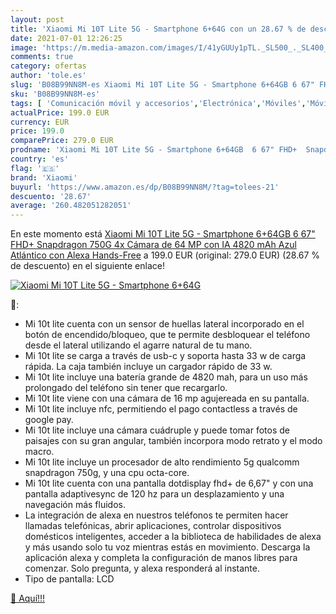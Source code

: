 ```yaml
---
layout: post
title: 'Xiaomi Mi 10T Lite 5G - Smartphone 6+64G con un 28.67 % de descuento'
date: 2021-07-01 12:26:25
image: 'https://m.media-amazon.com/images/I/41yGUUy1pTL._SL500_._SL400_.jpg'
comments: true
category: ofertas
author: 'tole.es'
slug: 'B08B99NN8M-es Xiaomi Mi 10T Lite 5G - Smartphone 6+64GB 6 67" FHD+...'
sku: 'B08B99NN8M-es'
tags: [ 'Comunicación móvil y accesorios','Electrónica','Móviles','Móviles y smartphones libres','alexa','xiaomi', ]
actualPrice: 199.0 EUR
currency: EUR
price: 199.0
comparePrice: 279.0 EUR
prodname: 'Xiaomi Mi 10T Lite 5G - Smartphone 6+64GB  6 67" FHD+  Snapdragon 750G  4x Cámara de 64 MP con IA  4820 mAh  Azul Atlántico  con Alexa Hands-Free'
country: 'es'
flag: '🇪🇸'
brand: 'Xiaomi'
buyurl: 'https://www.amazon.es/dp/B08B99NN8M/?tag=tolees-21'
descuento: '28.67'
average: '260.482051282051'
---
```


En este momento está [Xiaomi Mi 10T Lite 5G - Smartphone 6+64GB  6 67" FHD+  Snapdragon 750G  4x Cámara de 64 MP con IA  4820 mAh  Azul Atlántico  con Alexa Hands-Free](https://www.amazon.es/dp/B08B99NN8M/?tag=tolees-21) a 199.0 EUR (original: 279.0 EUR) (28.67 %  de descuento) en el siguiente enlace!

[![Xiaomi Mi 10T Lite 5G - Smartphone 6+64G](https://m.media-amazon.com/images/I/41yGUUy1pTL._SL500_._SL400_.jpg)](https://www.amazon.es/dp/B08B99NN8M/?tag=tolees-21)

🔎:

- Mi 10t lite cuenta con un sensor de huellas lateral incorporado en el botón de encendido/bloqueo, que te permite desbloquear el teléfono desde el lateral utilizando el agarre natural de tu mano.
- Mi 10t lite se carga a través de usb-c y soporta hasta 33 w de carga rápida. La caja también incluye un cargador rápido de 33 w.
- Mi 10t lite incluye una batería grande de 4820 mah, para un uso más prolongado del teléfono sin tener que recargarlo.
- Mi 10t lite viene con una cámara de 16 mp agujereada en su pantalla.
- Mi 10t lite incluye nfc, permitiendo el pago contactless a través de google pay.
- Mi 10t lite incluye una cámara cuádruple y puede tomar fotos de paisajes con su gran angular, también incorpora modo retrato y el modo macro.
- Mi 10t lite incluye un procesador de alto rendimiento 5g qualcomm snapdragon 750g, y una cpu octa-core.
- Mi 10t lite cuenta con una pantalla dotdisplay fhd+ de 6,67" y con una pantalla adaptivesync de 120 hz para un desplazamiento y una navegación más fluidos.
- La integración de alexa en nuestros teléfonos te permiten hacer llamadas telefónicas, abrir aplicaciones, controlar dispositivos domésticos inteligentes, acceder a la biblioteca de habilidades de alexa y más usando solo tu voz mientras estás en movimiento. Descarga la aplicación alexa y completa la configuración de manos libres para comenzar. Solo pregunta, y alexa responderá al instante.
- Tipo de pantalla: LCD

[🛒 Aquí!!!](https://www.amazon.es/dp/B08B99NN8M/?tag=tolees-21)
